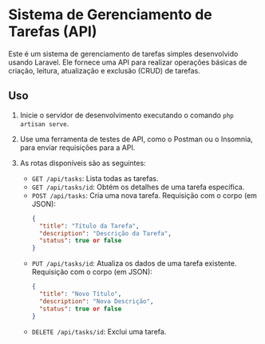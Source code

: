 # Sistema de Gerenciamento de Tarefas (API)

Este é um sistema de gerenciamento de tarefas simples desenvolvido usando Laravel. Ele fornece uma API para realizar operações básicas de criação, leitura, atualização e exclusão (CRUD) de tarefas.


## Uso

1. Inicie o servidor de desenvolvimento executando o comando `php artisan serve`.
2. Use uma ferramenta de testes de API, como o Postman ou o Insomnia, para enviar requisições para a API.
3. As rotas disponíveis são as seguintes:

   - `GET /api/tasks`: Lista todas as tarefas.
   - `GET /api/tasks/id`: Obtém os detalhes de uma tarefa específica.
   - `POST /api/tasks`: Cria uma nova tarefa. Requisição com o corpo (em JSON):
     ```json
     {
       "title": "Título da Tarefa",
       "description": "Descrição da Tarefa",
       "status": true or false
     }
     ```
   - `PUT /api/tasks/id`: Atualiza os dados de uma tarefa existente. Requisição com o corpo (em JSON):
     ```json
     {
       "title": "Novo Título",
       "description": "Nova Descrição",
       "status": true or false
     }
     ```
   - `DELETE /api/tasks/id`: Exclui uma tarefa.



